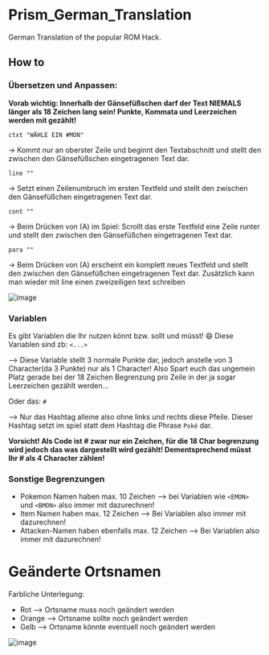 # Prism_German_Translation
German Translation of the popular ROM Hack.

## How to
### Übersetzen und Anpassen:

**Vorab wichtig: Innerhalb der Gänsefüßschen darf der Text __NIEMALS länger als 18 Zeichen__ lang sein! Punkte, Kommata und Leerzeichen werden mit gezählt!**

`ctxt "WÄHLE EIN #MON"`

 -> Kommt nur an oberster Zeile und beginnt den Textabschnitt und stellt den zwischen den Gänsefüßschen eingetragenen Text dar.

`line ""`

-> Setzt einen Zeilenumbruch im ersten Textfeld und stellt den zwischen den Gänsefüßchen eingetragenen Text dar.

`cont ""`

 -> Beim Drücken von (A) im Spiel: Scrollt das erste Textfeld eine Zeile runter und stellt den zwischen den Gänsefüßchen eingetragenen Text dar.

`para ""`

 -> Beim Drücken von (A) erscheint ein komplett neues Textfeld und stellt den zwischen den Gänsefüßchen eingetragenen Text dar. Zusätzlich kann man wieder mit line         einen zweizeiligen text schreiben 
 
 ![image](https://user-images.githubusercontent.com/11394683/168790538-a63b0020-6965-4050-9c15-0e161028745e.png)


### Variablen
Es gibt Variablen die Ihr nutzen könnt bzw. sollt und müsst! 😄 
Diese Variablen sind zb:
`<...>`

--> Diese Variable stellt 3 normale Punkte dar, jedoch anstelle von 3 Character(da 3 Punkte) nur als 1 Character! Also Spart euch das ungemein Platz gerade bei der 18     Zeichen Begrenzung pro Zeile in der ja sogar Leerzeichen gezählt werden...

Oder das:
`#`

--> Nur das Hashtag alleine also ohne links und rechts diese Pfeile.
    Dieser Hashtag setzt im spiel statt dem Hashtag die Phrase
    `Poké` dar.

**Vorsicht! Als Code ist # zwar nur ein Zeichen, für die 18 Char begrenzung wird jedoch das was dargestellt wird gezählt!
  Dementsprechend müsst Ihr # als 4 Character zählen!**
  
### Sonstige Begrenzungen
- Pokemon Namen haben max. 10 Zeichen --> bei Variablen wie `<EMON>` und `<BMON>` also immer mit dazurechnen!
- Item Namen haben max. 12 Zeichen --> Bei Variablen also immer mit dazurechnen!
- Attacken-Namen haben ebenfalls max. 12 Zeichen --> Bei Variablen also immer mit dazurechnen!


# Geänderte Ortsnamen
Farbliche Unterlegung:
 - Rot --> Ortsname muss noch geändert werden
 - Orange --> Ortsname sollte noch geändert werden
 - Gelb --> Ortsname könnte eventuell noch geändert werden

![image](https://user-images.githubusercontent.com/11394683/169313304-5e7a622a-5aa0-49ee-a991-78e9ed0c9444.png)



